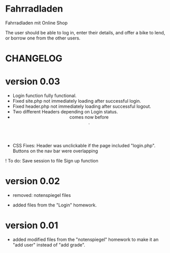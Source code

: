# Fahrradladen
Fahrradladen mit Online Shop


The user should be able to log in, enter their details, and offer a bike to lend, or borrow one from the other users.

# CHANGELOG

# version 0.03
+ Login function fully functional.
+ Fixed site.php not immediately loading after successful login.
+ Fixed header.php not immediately loading after successful logout.
+ Two different Headers depending on Login status.
+ <header> comes now before <main>.
+ CSS Fixes:
   Header was unclickable if the page included "login.php".
   Buttons on the nav bar were overlapping

! To do: Save session to file
         Sign up function
   
# version 0.02
- removed: notenspiegel files
+ added files from the "Login" homework.

# version 0.01
+ added modified files from the "notenspiegel" homework to make it an "add user" instead of "add grade".
